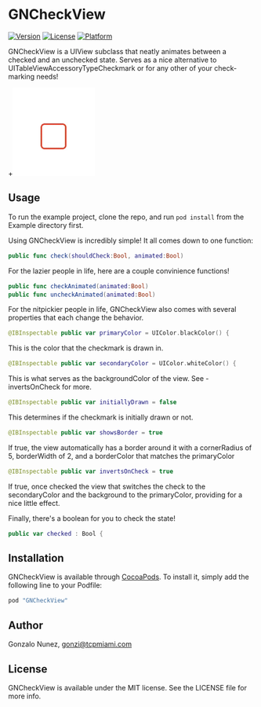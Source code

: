 # GNCheckView

[![Version](https://img.shields.io/cocoapods/v/GNCheckView.svg?style=flat)](http://cocoapods.org/pods/GNCheckView)
[![License](https://img.shields.io/cocoapods/l/GNCheckView.svg?style=flat)](http://cocoapods.org/pods/GNCheckView)
[![Platform](https://img.shields.io/cocoapods/p/GNCheckView.svg?style=flat)](http://cocoapods.org/pods/GNCheckView)

GNCheckView is a UIView subclass that neatly animates between a checked and an unchecked state. Serves as a nice alternative to UITableViewAccessoryTypeCheckmark or for any other of your check-marking needs!

+![Screenshot](https://github.com/gonzalonunez/GNCheckView/blob/master/Pod/Assets/GNCheckView-Check.gif)

## Usage

To run the example project, clone the repo, and run `pod install` from the Example directory first.

Using GNCheckView is incredibly simple! It all comes down to one function:

```swift
public func check(shouldCheck:Bool, animated:Bool)
```
For the lazier people in life, here are a couple convinience functions!

```swift
public func checkAnimated(animated:Bool)
public func uncheckAnimated(animated:Bool)
```

For the nitpickier people in life, GNCheckView also comes with several properties that each change the behavior.

```swift
@IBInspectable public var primaryColor = UIColor.blackColor() {
```
This is the color that the checkmark is drawn in.

```swift
@IBInspectable public var secondaryColor = UIColor.whiteColor() {
```
This is what serves as the backgroundColor of the view. See -invertsOnCheck for more.

```swift
@IBInspectable public var initiallyDrawn = false
```
This determines if the checkmark is initially drawn or not.

```swift
@IBInspectable public var showsBorder = true
```
If true, the view automatically has a border around it with a cornerRadius of 5, borderWidth of 2, and a borderColor that matches the primaryColor

```swift
@IBInspectable public var invertsOnCheck = true
```
If true, once checked the view that switches the check to the secondaryColor and the background to the primaryColor, providing for a nice little effect.

Finally, there's a boolean for you to check the state!

```swift
public var checked : Bool {
```

## Installation

GNCheckView is available through [CocoaPods](http://cocoapods.org). To install
it, simply add the following line to your Podfile:

```ruby
pod "GNCheckView"
```

## Author

Gonzalo Nunez, gonzi@tcpmiami.com

## License

GNCheckView is available under the MIT license. See the LICENSE file for more info.
